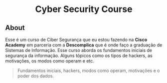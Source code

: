 <h1 align='center'>Cyber Security Course</h1>

<h2>About</h2>
<p>Esse é um curso de Ciber Segurança que eu estou fazendo na <b>Cisco Academy</b> em parceria com a <b>Descomplica</b> que é onde faço a graduação de Sistemas de Informação.
Esse curso aborda os fundamentos iniciais de segurança da informação. Alguns tópicos como os tipos de hackers, as motivações, os modos como operam e etc.</p>

> Fundamentos iniciais, hackers, modos como operam, motivações e o poder dos dados. 
